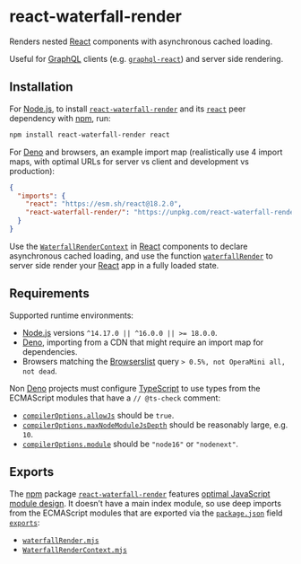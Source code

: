 # react-waterfall-render

Renders nested [React](https://reactjs.org) components with asynchronous cached loading.

Useful for [GraphQL](https://graphql.org) clients (e.g. [`graphql-react`](https://npm.im/graphql-react)) and server side rendering.

## Installation

For [Node.js](https://nodejs.org), to install [`react-waterfall-render`](https://npm.im/react-waterfall-render) and its [`react`](https://npm.im/react) peer dependency with [npm](https://npmjs.com/get-npm), run:

```sh
npm install react-waterfall-render react
```

For [Deno](https://deno.land) and browsers, an example import map (realistically use 4 import maps, with optimal URLs for server vs client and development vs production):

```json
{
  "imports": {
    "react": "https://esm.sh/react@18.2.0",
    "react-waterfall-render/": "https://unpkg.com/react-waterfall-render@5.0.0/"
  }
}
```

Use the [`WaterfallRenderContext`](./WaterfallRenderContext.mjs) in [React](https://reactjs.org) components to declare asynchronous cached loading, and use the function [`waterfallRender`](./waterfallRender.mjs) to server side render your [React](https://reactjs.org) app in a fully loaded state.

## Requirements

Supported runtime environments:

- [Node.js](https://nodejs.org) versions `^14.17.0 || ^16.0.0 || >= 18.0.0`.
- [Deno](https://deno.land), importing from a CDN that might require an import map for dependencies.
- Browsers matching the [Browserslist](https://npm.im/browserslist) query `> 0.5%, not OperaMini all, not dead`.

Non [Deno](https://deno.land) projects must configure [TypeScript](https://typescriptlang.org) to use types from the ECMAScript modules that have a `// @ts-check` comment:

- [`compilerOptions.allowJs`](https://typescriptlang.org/tsconfig#allowJs) should be `true`.
- [`compilerOptions.maxNodeModuleJsDepth`](https://typescriptlang.org/tsconfig#maxNodeModuleJsDepth) should be reasonably large, e.g. `10`.
- [`compilerOptions.module`](https://typescriptlang.org/tsconfig#module) should be `"node16"` or `"nodenext"`.

## Exports

The [npm](https://npmjs.com) package [`react-waterfall-render`](https://npm.im/react-waterfall-render) features [optimal JavaScript module design](https://jaydenseric.com/blog/optimal-javascript-module-design). It doesn’t have a main index module, so use deep imports from the ECMAScript modules that are exported via the [`package.json`](./package.json) field [`exports`](https://nodejs.org/api/packages.html#exports):

- [`waterfallRender.mjs`](./waterfallRender.mjs)
- [`WaterfallRenderContext.mjs`](./WaterfallRenderContext.mjs)
